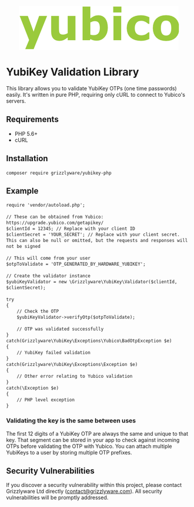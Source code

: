 <p align="center"><img src="./assets/images/yubico_logo.png" alt="Yubico logo" /></p>

# YubiKey Validation Library
This library allows you to validate YubiKey OTPs (one time passwords) easily. It's written in pure PHP, requiring only cURL to connect to Yubico's servers.

## Requirements
* PHP 5.6+
* cURL

## Installation
```
composer require grizzlyware/yubikey-php
```

## Example

```
require 'vendor/autoload.php';

// These can be obtained from Yubico: https://upgrade.yubico.com/getapikey/
$clientId = 12345; // Replace with your client ID
$clientSecret = 'YOUR_SECRET'; // Replace with your client secret. This can also be null or omitted, but the requests and responses will not be signed

// This will come from your user
$otpToValidate = 'OTP_GENERATED_BY_HARDWARE_YUBIKEY';

// Create the validator instance
$yubiKeyValidator = new \Grizzlyware\YubiKey\Validator($clientId, $clientSecret);

try
{
    // Check the OTP
    $yubiKeyValidator->verifyOtp($otpToValidate);

    // OTP was validated successfully
}
catch(Grizzlyware\YubiKey\Exceptions\Yubico\BadOtpException $e)
{
    // YubiKey failed validation
}
catch(Grizzlyware\YubiKey\Exceptions\Exception $e)
{
    // Other error relating to Yubico validation
}
catch(\Exception $e)
{
    // PHP level exception
}
```

### Validating the key is the same between uses
The first 12 digits of a YubiKey OTP are always the same and unique to that key. That segment can be stored in your app to check against incoming OTPs before validating the OTP with Yubico. You can attach multiple YubiKeys to a user by storing multiple OTP prefixes.

## Security Vulnerabilities
If you discover a security vulnerability within this project, please contact Grizzlyware Ltd directly (contact@grizzlyware.com). All security vulnerabilities will be promptly addressed.


